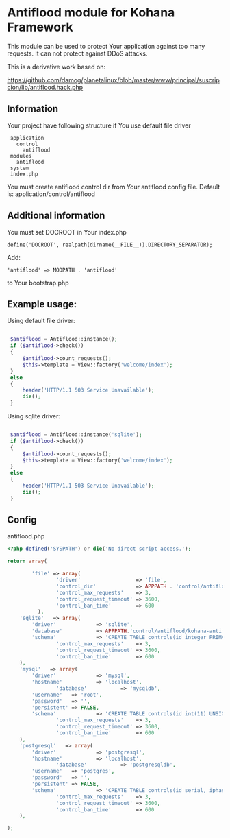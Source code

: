 # Antiflood module for Kohana Framework

This module can be used to protect Your application against too many requests.
It can not protect against DDoS attacks.

This is a derivative work based on:

https://github.com/damog/planetalinux/blob/master/www/principal/suscripcion/lib/antiflood.hack.php


## Information

Your project have following structure if You use default file driver

```
 application
   control
     antiflood
 modules
   antiflood
 system
 index.php
```

You must create antiflood control dir from Your antiflood config file. Default
is: application/control/antiflood

## Additional information

You must set DOCROOT in Your index.php

` define('DOCROOT', realpath(dirname(__FILE__)).DIRECTORY_SEPARATOR); `

Add:

` 'antiflood' => MODPATH . 'antiflood' `

to Your bootstrap.php

## Example usage:

Using default file driver:

```php

 $antiflood = Antiflood::instance();
 if ($antiflood->check())
 {
     $antiflood->count_requests();
     $this->template = View::factory('welcome/index');
 }
 else
 {
     header('HTTP/1.1 503 Service Unavailable');
     die();
 }

```

Using sqlite driver:

```php

 $antiflood = Antiflood::instance('sqlite');
 if ($antiflood->check())
 {
     $antiflood->count_requests();
     $this->template = View::factory('welcome/index');
 }
 else
 {
     header('HTTP/1.1 503 Service Unavailable');
     die();
 }

```


## Config

antiflood.php

```php
<?php defined('SYSPATH') or die('No direct script access.');

return array(

        'file' => array(
                'driver'                  => 'file',
                'control_dir'             => APPPATH . 'control/antiflood',
                'control_max_requests'    => 3,
                'control_request_timeout' => 3600,
                'control_ban_time'        => 600
          ),
	'sqlite'   => array(
		'driver'             => 'sqlite',
		'database'           => APPPATH.'control/antiflood/kohana-antiflood.sql3',
		'schema'             => 'CREATE TABLE controls(id integer PRIMARY KEY AUTOINCREMENT, iphash VARCHAR(50), requests INTEGER, locked INTEGER)',
                'control_max_requests'    => 3,
                'control_request_timeout' => 3600,
                'control_ban_time'        => 600
	),
	'mysql'   => array(
		'driver'             => 'mysql',
		'hostname'           => 'localhost',
                'database'           => 'mysqldb',
		'username'   => 'root',
		'password'   => '',
		'persistent' => FALSE,
		'schema'             => 'CREATE TABLE controls(id int(11) UNSIGNED NOT NULL AUTO_INCREMENT, iphash VARCHAR(50), requests INTEGER, locked INTEGER)',
                'control_max_requests'    => 3,
                'control_request_timeout' => 3600,
                'control_ban_time'        => 600
	),
	'postgresql'   => array(
		'driver'             => 'postgresql',
		'hostname'           => 'localhost',
                'database'           => 'postgresqldb',
		'username'   => 'postgres',
		'password'   => '',
		'persistent' => FALSE,
		'schema'             => 'CREATE TABLE controls(id serial, iphash VARCHAR(50), requests INTEGER, locked INTEGER)',
                'control_max_requests'    => 3,
                'control_request_timeout' => 3600,
                'control_ban_time'        => 600
	),

);
```

